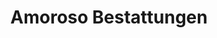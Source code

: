 ---
title: "Amoroso Bestattungen"
url: /limbach-oberfrohna/amoroso-bestattungen/
shop: Bestattungen
---